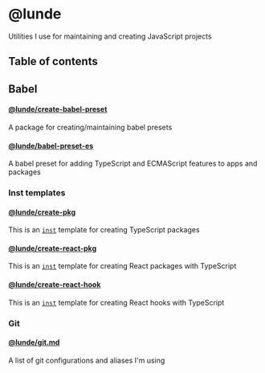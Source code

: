 # @lunde
Utilities I use for maintaining and creating JavaScript projects

## Table of contents
## Babel
#### [@lunde/create-babel-preset](./packages/create-babel-preset)
A package for creating/maintaining babel presets

#### [@lunde/babel-preset-es](./packages/babel-preset-es)
A babel preset for adding TypeScript and ECMAScript features to apps and packages

### Inst templates
#### [@lunde/create-pkg](./packages/create-pkg)
This is an [`inst`](https://github.com/jaredLunde/inst-pkg) template for creating
TypeScript packages

#### [@lunde/create-react-pkg](./packages/create-react-pkg)
This is an [`inst`](https://github.com/jaredLunde/inst-pkg) template for creating 
React packages with TypeScript

#### [@lunde/create-react-hook](./packages/create-react-hook)
This is an [`inst`](https://github.com/jaredLunde/inst-pkg) template for creating 
React hooks with TypeScript

### Git
#### [@lunde/git.md](./packages/git.md)
A list of git configurations and aliases I'm using
